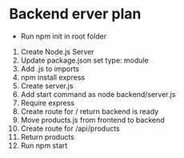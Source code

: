 # Backend erver plan
- Run npm init in root folder
1. Create Node.js Server
2. Update package.json set type: module
3. Add .js to imports
4. npm install express
5. Create server.js
6. Add start command as node  backend/server.js
7. Require express
8. Create route for / return backend is ready
9. Move products.js from frontend to backend
10. Create route for /api/products
11. Return products
12. Run npm start